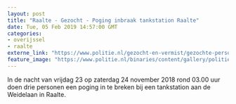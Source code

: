 ```yaml
---
layout: post
title: "Raalte - Gezocht - Poging inbraak tankstation Raalte"
date: Tue, 05 Feb 2019 14:57:00 GMT
categories: 
- overijssel 
- raalte 
externe_link: "https://www.politie.nl/gezocht-en-vermist/gezochte-personen/2019/februari/odl/poging-inbraak-tankstation-raalte.html"
feature_image: "https://www.politie.nl/binaries/content/gallery/politie/gezocht/verdachten/2019/februari/02-on/2018530681-1.jpg"
---
```


In de nacht van vrijdag 23 op zaterdag 24 november 2018 rond 03.00 uur doen drie personen een poging in te breken bij een tankstation aan de Weidelaan in Raalte.
